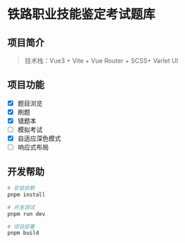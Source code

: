 # 铁路职业技能鉴定考试题库

## 项目简介

> 技术栈：Vue3 + Vite + Vue Router + SCSS+ Varlet UI

## 项目功能

- [x] 题目浏览
- [x] 刷题
- [x] 错题本
- [ ] 模拟考试
- [x] 自适应深色模式
- [ ] 响应式布局

## 开发帮助

```bash
# 安装依赖
pnpm install

# 开发调试
pnpm run dev

# 项目部署
pnpm build
```

